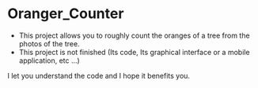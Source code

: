 # Oranger_Counter

+ This project allows you to roughly count the oranges of a tree from the photos of the tree.
+ This project is not finished (Its code, Its graphical interface or a mobile application, etc ...)

I let you understand the code and I hope it benefits you.

